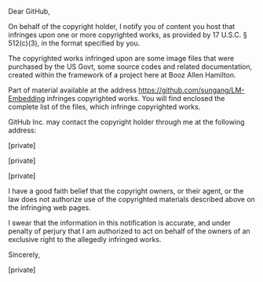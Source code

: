 Dear GitHub,

On behalf of the copyright holder, I notify you of content you host that infringes upon one or more copyrighted works, as provided by 17 U.S.C. § 512(c)(3), in the format specified by you.

The copyrighted works infringed upon are some image files that were purchased by the US Govt, some source codes and related documentation, created within the framework of a project here at Booz Allen Hamilton.


Part of material available at the address https://github.com/sungang/LM-Embedding infringes copyrighted works. You will find enclosed the complete list of the files, which infringe copyrighted works.


GitHub Inc. may contact the copyright holder through me at the following address:

[private]

[private]

[private]


I have a good faith belief that the copyright owners, or their agent, or the law does not authorize use of the copyrighted materials described above on the infringing web pages.

I swear that the information in this notification is accurate, and under penalty of perjury that I am authorized to act on behalf of the owners of an exclusive right to the allegedly infringed works.

Sincerely,

[private]

